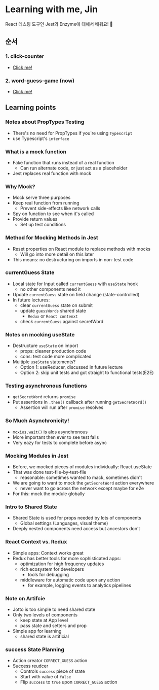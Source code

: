 # Learning with me, Jin

React 테스팅 도구인 Jest와 Enzyme에 대해서 배워요! 🎉

## 순서

### 1. click-counter

- [Click me!](https://github.com/faker007/testing-click-counter)

### 2. word-guess-game (now)

- [Click me!](https://github.com/faker007/testing-word-guess-game)

## Learning points

### Notes about PropTypes Testing

- There's no need for PropTypes if you're using `Typescript`
- use Typescript's `interface`

### What is a mock function

- Fake function that runs instead of a real function
  - Can run alternate code, or just act as a placeholder
- Jest replaces real function with mock

### Why Mock?

- Mock serve three purposes
- Keep real function from running
  - Prevent side-effects like network calls
- Spy on function to see when it's called
- Provide return values
  - Set up test conditions

### Method for Mocking Methods in Jest

- Reset properties on React module to replace methods with mocks
  - Will go into more detail on this later
- This means: no destructuring on imports in non-test code

### currentGuess State

- Local state for Input called `currentGuess` with `useState` hook
  - no other components need it
- Update `currentGuess` state on field change (state-controlled)
- In future lectures:
  - clear `currentGuess` state on submit
  - update `guessWords` shared state
    - `Redux` or `React contenxt`
  - check `currentGuess` against secretWord

### Notes on mocking useState

- Destructure `useState` on import
  - props: cleaner production code
  - cons: test code more complicated
- Multiple `useState` statements?
  - Option 1: useReducer, discussed in future lecture
  - Option 2: skip unit tests and got straight to functional tests(E2E)

### Testing asynchronous functions

- `getSecretWord` returns `promise`
- Put assertions in `.then()` callback after running `getSecretWord()`
  - Assertion will run after `promise` resolves

### So Much Asynchronicity!

- `moxios.wait()` is alos asynchronous
- More important then ever to see test fails
- Very eazy for tests to complete before async

### Mocking Modules in Jest

- Before, we mocked pieces of modules individually: React.useState
- That was done test-file-by-test-file
  - reasonable: sometimes wanted to mack, sometimes didn't
- We are going to want to mock the `getSecretWord` action everywhere
  - never want to go across the network except maybe for e2e
- For this: mock the module globally

### Intro to Shared State

- Shared State is used for props needed by lots of components
  - Global settings (Languages, visual theme)
- Deeply nested components need access but ancestors don't

### React Context vs. Redux

- Simple apps: Context works great
- Redux has better tools for more sophisticated apps:
  - optimization for high frequency updates
  - rich ecosystem for developers
    - tools for debugging
  - middleware for automatic code upon any action
    - for example, logging events to analytics pipelines

### Note on Artifcie

- Jotto is too simple to need shared state
- Only two levels of components
  - keep state at App level
  - pass state and setters and prop
- Simple app for learning
  - shared state is artificial

### success State Planning

- Action creator `CORRECT_GUESS` action
- Success reudcer
  - Controls `success` piece of state
  - Start with value of `false`
  - Flip `success` to `true` upon `CORRECT_GUESS` action

